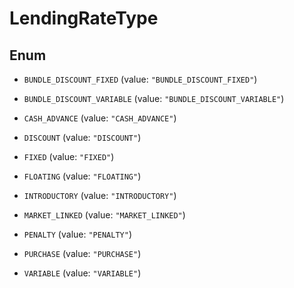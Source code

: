 

# LendingRateType

## Enum


* `BUNDLE_DISCOUNT_FIXED` (value: `"BUNDLE_DISCOUNT_FIXED"`)

* `BUNDLE_DISCOUNT_VARIABLE` (value: `"BUNDLE_DISCOUNT_VARIABLE"`)

* `CASH_ADVANCE` (value: `"CASH_ADVANCE"`)

* `DISCOUNT` (value: `"DISCOUNT"`)

* `FIXED` (value: `"FIXED"`)

* `FLOATING` (value: `"FLOATING"`)

* `INTRODUCTORY` (value: `"INTRODUCTORY"`)

* `MARKET_LINKED` (value: `"MARKET_LINKED"`)

* `PENALTY` (value: `"PENALTY"`)

* `PURCHASE` (value: `"PURCHASE"`)

* `VARIABLE` (value: `"VARIABLE"`)



